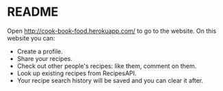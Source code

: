 # README
Open http://cook-book-food.herokuapp.com/ to go to the website.
On this website you can:
* Create a profile.
* Share your recipes.
* Check out other people's recipes: like them, comment on them.
* Look up existing recipes from RecipesAPI.
* Your recipe search history will be saved and you can clear it after.
